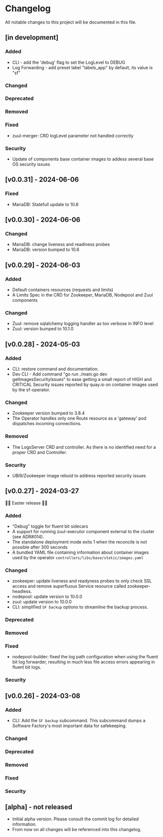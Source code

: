 # Changelog

All notable changes to this project will be documented in this file.
## [in development]

### Added

 - CLI - add the 'debug' flag to set the LogLevel to DEBUG
 - Log Forwarding - add preset label "labels_app" by default, its value is "sf"

### Changed
### Deprecated
### Removed
### Fixed

- zuul-merger: CRD logLevel parameter not handled correctly

### Security

- Update of components base container images to addess several base OS security issues

## [v0.0.31] - 2024-06-06
### Fixed

- MariaDB: Statefull update to 10.6

## [v0.0.30] - 2024-06-06
### Changed

- MariaDB: change liveness and readiness probes
- MariaDB: version bumped to 10.6

## [v0.0.29] - 2024-06-03
### Added

- Default containers resources (requests and limits)
- A Limits Spec in the CRD for Zookeeper, MariaDB, Nodepool and Zuul components

### Changed

- Zuul: remove sqlalchemy logging handler as too verbose in INFO level
- Zuul: version bumped to 10.1.0

## [v0.0.28] - 2024-05-03
### Added

- CLI: restore command and documentation.
- Dev CLI - Add command "go run ./main.go dev getImagesSecurityIssues" to ease getting a small report of HIGH
  and CRITICAL Security issues reported by quay.io on container images used by the sf-operator.

### Changed

- Zookeeper version bumped to 3.8.4
- The Operator handles only one Route resource as a 'gateway' pod dispatches incoming connections.

### Removed

- The LogsServer CRD and controller. As there is no identified need for a proper CRD and Controller.

### Security

- UBI9/Zookeeper image rebuid to address reported security issues

## [v0.0.27] - 2024-03-27

🐰🔔 Easter release 🐰🔔

### Added

- "Debug" toggle for fluent bit sidecars
- A support for running zuul-executor component external to the cluster (see ADR#014).
- The standalone deployment mode exits 1 when the reconcile is not possible after 300 seconds
- A bundled YAML file containing information about container images used by the operator `controllers/libs/base/static/images.yaml`

### Changed

- zookeeper: update liveness and readyness probes to only check SSL access and remove superfluous Service resource called
  zookeeper-headless.
- nodepool: update version to 10.0.0
- zuul: update version to 10.0.0
- CLI: simplified `SF backup` options to streamline the backup process.

### Deprecated
### Removed
### Fixed

- nodepool-builder: fixed the log path configuration when using the fluent bit log forwarder, resulting in much less file access errors appearing in fluent bit logs.

### Security

## [v0.0.26] - 2024-03-08

### Added

- CLI: Add the `SF backup` subcommand. This subcommand dumps a Software Factory's most important data for safekeeping.

### Changed
### Deprecated
### Removed
### Fixed
### Security

## [alpha] - not released

- Initial alpha version. Please consult the commit log for detailed information.
- From now on all changes will be referenced into this changelog.
